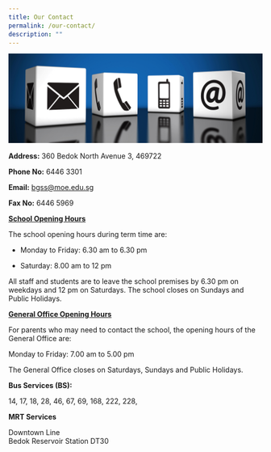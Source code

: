 ```yaml
---
title: Our Contact
permalink: /our-contact/
description: ""
---
```

![](/images/contacts.jpg)

<b>Address:</b> 360 Bedok North Avenue 3, 469722

<b>Phone No:</b> 6446 3301

<b>Email:</b> <a href="mailto:bgss@moe.edu.sg">bgss@moe.edu.sg</a>

<b>Fax No:</b> 6446 5969

**<u>School Opening Hours</u>**

The school opening hours during term time are:

* Monday to Friday: 6.30 am to 6.30 pm

* Saturday: 8.00 am to 12 pm

All staff and students are to leave the school premises by 6.30 pm on weekdays and 12 pm on Saturdays. The school closes on Sundays and Public Holidays.

**<u>General Office Opening Hours</u>**

For parents who may need to contact the school, the opening hours of the General Office are:

Monday to Friday: 7.00 am to 5.00 pm

The General Office closes on Saturdays, Sundays and Public Holidays.

**Bus Services (BS):**

14, 17, 18, 28, 46, 67, 69, 168, 222, 228, 

**MRT Services**

Downtown Line<br>
Bedok Reservoir Station DT30